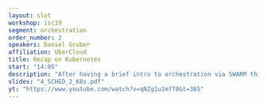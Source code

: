```yaml
---
layout: slot
workshop: isc19
segment: orchestration
order_number: 2
speakers: Daniel Gruber
affiliation: UberCloud
title: Recap on Kubernetes
start: "14:05"
description: "After having a brief intro to orchestration via SWARM this slot will briefly explain how Kubernetes extends this to provide a more resilient and extendable system."
slides: "4_SCHED_2_K8s.pdf"
yt: "https://www.youtube.com/watch?v=qNZg1u1mfT0&t=365"
---
```

